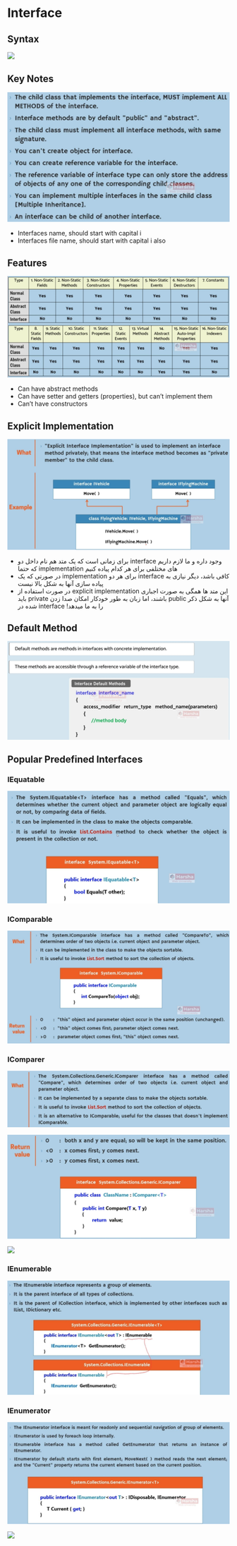 # Interface

## Syntax

<img src="image3.jpg" style="width:4.22917in" />

## Key Notes

![](interface/image7.jpg)

- Interfaces name, should start with capital i
- Interfaces file name, should start with capital i also

## Features

![](interface/image8.jpg)

- Can have abstract methods
- Can have setter and getters (properties), but can’t implement them
- Can’t have constructors

## Explicit Implementation

![](interface/image2.jpg)

- <span dir="rtl">برای زمانی است که یک متد هم نام داخل دو</span> <span dir="ltr">interface</span> <span dir="rtl">وجود داره و ما لازم داریم که حتما</span> <span dir="ltr">implementation</span> <span dir="rtl">های مختلفی برای هر کدام پیاده کنیم</span>
- <span dir="rtl">در صورتی که یک</span> <span dir="ltr">implementation</span> <span dir="rtl">برای هر دو</span> <span dir="ltr">interface</span> <span dir="rtl">کافی باشد، دیگر نیازی به پیاده سازی آنها به شکل بالا نیست</span>
- <span dir="rtl">در صورت استفاده از</span> <span dir="ltr">explicit implementation</span> <span dir="rtl">این متد ها همگی به صورت اجباری باید</span> <span dir="ltr">private</span> <span dir="rtl">باشند، اما زبان به طور خودکار امکان صدا زدن</span> <span dir="ltr">public</span> <span dir="rtl">آنها به شکل ذکر شده در</span> <span dir="ltr">interface</span> <span dir="rtl">را به ما میدهد!</span>

## Default Method

![](interface/image12.jpg)

## Popular Predefined Interfaces

### IEquatable

![](interface/image9.jpg)

### IComparable

![](interface/image13.jpg)

### IComparer

![](interface/image11.jpg)

![](interface/image5.jpg)

<img src="image1.jpg" style="width:4.89167in" />

### IEnumerable

![](interface/image6.jpg)

### IEnumerator

![](interface/image10.jpg)

<img src="image4.jpg" style="width:3.51667in" />
